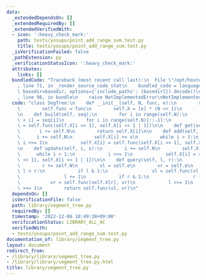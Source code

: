 ```yaml
---
data:
  _extendedDependsOn: []
  _extendedRequiredBy: []
  _extendedVerifiedWith:
  - icon: ':heavy_check_mark:'
    path: tests/yosupo/point_add_range_sum.test.py
    title: tests/yosupo/point_add_range_sum.test.py
  _isVerificationFailed: false
  _pathExtension: py
  _verificationStatusIcon: ':heavy_check_mark:'
  attributes:
    links: []
  bundledCode: "Traceback (most recent call last):\n  File \"/opt/hostedtoolcache/PyPy/3.7.13/x64/site-packages/onlinejudge_verify/documentation/build.py\"\
    , line 71, in _render_source_code_stat\n    bundled_code = language.bundle(stat.path,\
    \ basedir=basedir, options={'include_paths': [basedir]}).decode()\n  File \"/opt/hostedtoolcache/PyPy/3.7.13/x64/site-packages/onlinejudge_verify/languages/python.py\"\
    , line 96, in bundle\n    raise NotImplementedError\nNotImplementedError\n"
  code: "class SegTree:\n    def __init__(self, N, func, e):\n        self.N = N\n\
    \        self.func = func\n        self.X = [e] * (N << 1)\n        self.e = e\n\
    \n    def build(self, seq):\n        for i in range(self.N):\n            self.X[self.N\
    \ + i] = seq[i]\n        for i in range(self.N)[::-1]:\n            self.X[i]\
    \ = self.func(self.X[i << 1], self.X[i << 1 | 1])\n\n    def get(self, i):\n \
    \       i += self.N\n        return self.X[i]\n\n    def add(self, i, x):\n  \
    \      i += self.N\n        self.X[i] += x\n        while i > 1:\n           \
    \ i >>= 1\n            self.X[i] = self.func(self.X[i << 1], self.X[i << 1 | 1])\n\
    \n    def update(self, i, x):\n        i += self.N\n        self.X[i] = x\n  \
    \      while i > 1:\n            i >>= 1\n            self.X[i] = self.func(self.X[i\
    \ << 1], self.X[i << 1 | 1])\n\n    def query(self, l, r):\n        l += self.N\n\
    \        r += self.N\n        vl = self.e\n        vr = self.e\n        while\
    \ l < r:\n            if l & 1:\n                vl = self.func(vl, self.X[l])\n\
    \                l += 1\n            if r & 1:\n                r -= 1\n     \
    \           vr = self.func(self.X[r], vr)\n            l >>= 1\n            r\
    \ >>= 1\n        return self.func(vl, vr)\n"
  dependsOn: []
  isVerificationFile: false
  path: library/segment_tree.py
  requiredBy: []
  timestamp: '2022-12-06 18:49:38+09:00'
  verificationStatus: LIBRARY_ALL_AC
  verifiedWith:
  - tests/yosupo/point_add_range_sum.test.py
documentation_of: library/segment_tree.py
layout: document
redirect_from:
- /library/library/segment_tree.py
- /library/library/segment_tree.py.html
title: library/segment_tree.py
---
```

